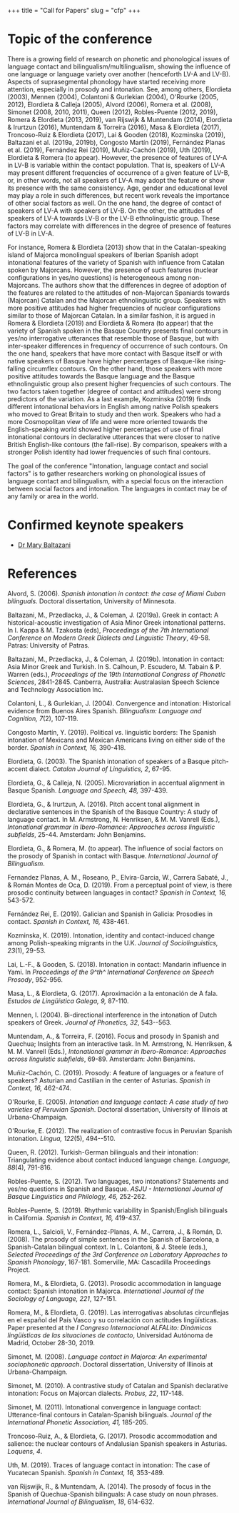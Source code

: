 +++
title = "Call for Papers"
slug = "cfp"
+++

# Topic of the conference

There is a growing field of research on phonetic and phonological issues
of language contact and bilingualism/multilingualism, showing the
influence of one language or language variety over another (henceforth
LV-A and LV-B). Aspects of suprasegmental phonology have started
receiving more attention, especially in prosody and intonation. See,
among others, Elordieta (2003), Mennen (2004), Colantoni & Gurlekian
(2004), O'Rourke (2005, 2012), Elordieta & Calleja (2005), Alvord
(2006), Romera et al. (2008), Simonet (2008, 2010, 2011), Queen (2012),
Robles-Puente (2012, 2019), Romera & Elordieta (2013, 2019), van
Rijswijk & Muntendam (2014), Elordieta & Irurtzun (2016), Muntendam &
Torreira (2016), Masa & Elordieta (2017), Troncoso-Ruiz & Elordieta
(2017), Lai & Gooden (2018), Kozminska (2019), Baltazani et al. (2019a,
2019b), Congosto Martín (2019), Fernández Planas et al. (2019),
Fernández Rei (2019), Muñiz-Cachón (2019), Uth (2019), Elordieta &
Romera (to appear). However, the presence of features of LV-A in LV-B is
variable within the contact population. That is, speakers of LV-A may
present different frequencies of occurrence of a given feature of LV-B,
or, in other words, not all speakers of LV-A may adopt the feature or
show its presence with the same consistency. Age, gender and educational
level may play a role in such differences, but recent work reveals the
importance of other social factors as well. On the one hand, the degree
of contact of speakers of LV-A with speakers of LV-B. On the other, the
attitudes of speakers of LV-A towards LV-B or the LV-B ethnolinguistic
group. These factors may correlate with differences in the degree of
presence of features of LV-B in LV-A.

For instance, Romera & Elordieta (2013) show that in the
Catalan-speaking island of Majorca monolingual speakers of Iberian
Spanish adopt intonational features of the variety of Spanish with
influence from Catalan spoken by Majorcans. However, the presence of
such features (nuclear configurations in yes/no questions) is
heterogeneous among non-Majorcans. The authors show that the differences
in degree of adoption of the features are related to the attitudes of
non-Majorcan Spaniards towards (Majorcan) Catalan and the Majorcan
ethnolinguistic group. Speakers with more positive attitudes had higher
frequencies of nuclear configurations similar to those of Majorcan
Catalan. In a similar fashion, it is argued in Romera & Elordieta (2019)
and Elordieta & Romera (to appear) that the variety of Spanish spoken in
the Basque Country presents final contours in yes/no interrogative
utterances that resemble those of Basque, but with inter-speaker
differences in frequency of occurrence of such contours. On the one
hand, speakers that have more contact with Basque itself or with native
speakers of Basque have higher percentages of Basque-like rising-falling
circumflex contours. On the other hand, those speakers with more
positive attitudes towards the Basque language and the Basque
ethnolinguistic group also present higher frequencies of such contours.
The two factors taken together (degree of contact and attitudes) were
strong predictors of the variation. As a last example, Kozminska (2019)
finds different intonational behaviors in English among native Polish
speakers who moved to Great Britain to study and then work. Speakers who
had a more Cosmopolitan view of life and were more oriented towards the
English-speaking world showed higher percentages of use of final
intonational contours in declarative utterances that were closer to
native British English-like contours (the fall-rise). By comparison,
speakers with a stronger Polish identity had lower frequencies of such
final contours.

The goal of the conference "Intonation, language contact and social
factors" is to gather researchers working on phonological issues of
language contact and bilingualism, with a special focus on the
interaction between social factors and intonation. The languages in
contact may be of any family or area in the world.

# Confirmed keynote speakers

- [Dr Mary Baltazani](https://www.ling-phil.ox.ac.uk/people/mary-baltazani)

# References

Alvord, S. (2006). *Spanish intonation in contact: the case of Miami
Cuban bilinguals*. Doctoral dissertation, University of Minnesota.

Baltazani, M., Przedlacka, J., & Coleman, J. (2019a). Greek in contact:
A historical-acoustic investigation of Asia Minor Greek intonational
patterns. In I. Kappa & M. Tzakosta (eds), *Proceedings of the 7th
International Conference on Modern Greek Dialects and Linguistic
Theory*, 49-58. Patras: University of Patras.

Baltazani, M., Przedlacka, J., & Coleman, J. (2019b). Intonation in
contact: Asia Minor Greek and Turkish. In S. Calhoun, P. Escudero, M.
Tabain & P. Warren (eds.), *Proceedings of the 19th International
Congress of Phonetic Sciences*, 2841-2845. Canberra, Australia:
Australasian Speech Science and Technology Association Inc.

Colantoni, L., & Gurlekian, J. (2004). Convergence and intonation:
Historical evidence from Buenos Aires Spanish. *Bilingualism: Language
and Cognition,* *7*(2), 107-119.

Congosto Martín, Y. (2019). Political vs. linguistic borders: The
Spanish intonation of Mexicans and Mexican Americans living on either
side of the border. *Spanish in Context, 16,* 390-418.

Elordieta, G. (2003). The Spanish intonation of speakers of a Basque
pitch-accent dialect. *Catalan Journal of Linguistics,* *2*, 67-95.

Elordieta, G., & Calleja, N. (2005). Microvariation in accentual
alignment in Basque Spanish. *Language and Speech, 48,* 397-439.

Elordieta, G., & Irurtzun, A. (2016). Pitch accent tonal alignment in
declarative sentences in the Spanish of the Basque Country: A study of
language contact. In M. Armstrong, N. Henriksen, & M. M. Vanrell (Eds.),
*Intonational grammar in Ibero-Romance: Approaches across linguistic
subfields*, 25-44. Amsterdam: John Benjamins. 

Elordieta, G., & Romera, M. (to appear). The influence of social factors
on the prosody of Spanish in contact with Basque. *International Journal
of Bilingualism*.

Fernandez Planas, A. M., Roseano, P., Elvira-Garcia, W., Carrera Sabaté,
J., & Román Montes de Oca, D. (2019). From a perceptual point of view,
is there prosodic continuity between languages in contact? *Spanish in
Context, 16,* 543-572.

Fernández Rei, E. (2019). Galician and Spanish in Galicia: Prosodies in
contact. *Spanish in Context, 16,* 438-461.

Kozminska, K. (2019). Intonation, identity and contact-induced change
among Polish-speaking migrants in the U.K. *Journal of
Sociolinguistics,* *23*(1), 29-53.

Lai, L.-F., & Gooden, S. (2018). Intonation in contact: Mandarin
influence in Yami. In *Proceedings of the 9^th^ International Conference
on Speech Prosody*, 952-956.

Masa, L., & Elordieta, G. (2017). Aproximación a la entonación de A
fala. *Estudos de Lingüística Galega, 9,* 87-110.

Mennen, I. (2004). Bi-directional interference in the intonation of
Dutch speakers of Greek. *Journal of Phonetics,* *32*, 543--563.

Muntendam, A., & Torreira, F. (2016). Focus and prosody in Spanish and
Quechua; Insights from an interactive task. In M. Armstrong, N.
Henriksen, & M. M. Vanrell (Eds.), *Intonational grammar in
Ibero-Romance: Approaches across linguistic subfields*, 69-89.
Amsterdam: John Benjamins. 

Muñiz-Cachón, C. (2019). Prosody: A feature of languages or a feature of
speakers? Asturian and Castilian in the center of Asturias. *Spanish in
Context, 16,* 462-474.

O'Rourke, E. (2005). *Intonation and language contact: A case study of
two varieties of Peruvian Spanish*. Doctoral dissertation, University of
Illinois at Urbana-Champaign.

O'Rourke, E. (2012). The realization of contrastive focus in Peruvian
Spanish intonation. *Lingua,* *122*(5), 494--510.

Queen, R. (2012). Turkish-German bilinguals and their intonation:
Triangulating evidence about contact induced language change.
*Language,* *88*(4), 791-816.

Robles-Puente, S. (2012). Two languages, two intonations? Statements and
yes/no questions in Spanish and Basque. *ASJU - International Journal of
Basque Linguistics and Philology, 46,* 252-262.

Robles-Puente, S. (2019). Rhythmic variability in Spanish/English
bilinguals in California. *Spanish in Context, 16,* 419-437.

Romera, L., Salcioli, V., Fernández-Planas, A. M., Carrera, J., & Román,
D. (2008). The prosody of simple sentences in the Spanish of Barcelona,
a Spanish-Catalan bilingual context. In L. Colantoni, & J. Steele
(eds.), *Selected Proceedings of the 3rd Conference on Laboratory
Approaches to Spanish Phonology*, 167-181. Somerville, MA: Cascadilla
Proceedings Project.

Romera, M., & Elordieta, G. (2013). Prosodic accommodation in language
contact: Spanish intonation in Majorca. *International Journal of the
Sociology of Language,* *221*, 127-151.

Romera, M., & Elordieta, G. (2019). Las interrogativas absolutas
circunflejas en el español del País Vasco y su correlación con actitudes
lingüísticas. Paper presented at the *I Congreso Internacional ALFALito:
Dinámicas lingüísticas de las situaciones de contacto*, Universidad
Autónoma de Madrid, October 28-30, 2019.

Simonet, M. (2008). *Language contact in Majorca: An experimental
sociophonetic approach*. Doctoral dissertation, University of Illinois
at Urbana-Champaign.

Simonet, M. (2010). A contrastive study of Catalan and Spanish
declarative intonation: Focus on Majorcan dialects. *Probus,* *22*,
117-148.

Simonet, M. (2011). Intonational convergence in language contact:
Utterance-final contours in Catalan-Spanish bilinguals. *Journal of the
International Phonetic Association, 41,* 185-205.

Troncoso-Ruiz, A., & Elordieta, G. (2017). Prosodic accommodation and
salience: the nuclear contours of Andalusian Spanish speakers in
Asturias. *Loquens, 4*.

Uth, M. (2019). Traces of language contact in intonation: The case of
Yucatecan Spanish. *Spanish in Context, 16,* 353-489.

van Rijswijk, R., & Muntendam, A. (2014). The prosody of focus in the
Spanish of Quechua-Spanish bilinguals: A case study on noun phrases.
*International Journal of Bilingualism*, *18*, 614-632.
